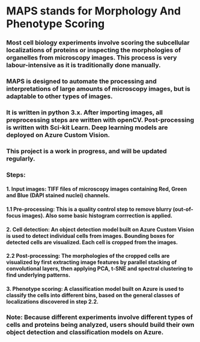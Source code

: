 # MAPS stands for Morphology And Phenotype Scoring
### Most cell biology experiments involve scoring the subcellular localizations of proteins or inspecting the morphologies of organelles from microscopy images. This process is very labour-intensive as it is traditionally done manually.
### MAPS is designed to automate the processing and interpretations of large amounts of microscopy images, but is adaptable to other types of images.
### It is written in python 3.x. After importing images, all preprocessing steps are written with openCV. Post-processing is written with Sci-kit Learn. Deep learning models are deployed on Azure Custom Vision.
### This project is a work in progress, and will be updated regularly.
###
### Steps:
#### 1. Input images: TIFF files of microscopy images containing Red, Green and Blue (DAPI stained nuclei) channels.
#### 1.1 Pre-processing: This is a quality control step to remove blurry (out-of-focus images). Also some basic histogram corrrection is applied.
#### 2. Cell detection: An object detection model built on Azure Custom Vision is used to detect individual cells from images. Bounding boxes for detected cells are visualized. Each cell is cropped from the images.
#### 2.2 Post-processing: The morphologies of the cropped cells are visualized by first extracting image features by parallel stacking of convolutional layers, then applying PCA, t-SNE and spectral clustering to find underlying patterns.
#### 3. Phenotype scoring: A classification model built on Azure is used to classify the cells into different bins, based on the general classes of localizations discovered in step 2.2.
### Note: Because different experiments involve different types of cells and proteins being analyzed, users should build their own object detection and classification models on Azure.
